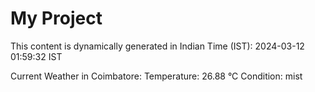 # My Project

This content is dynamically generated in Indian Time (IST): 2024-03-12 01:59:32 IST


Current Weather in Coimbatore:
Temperature: 26.88 °C
Condition: mist
